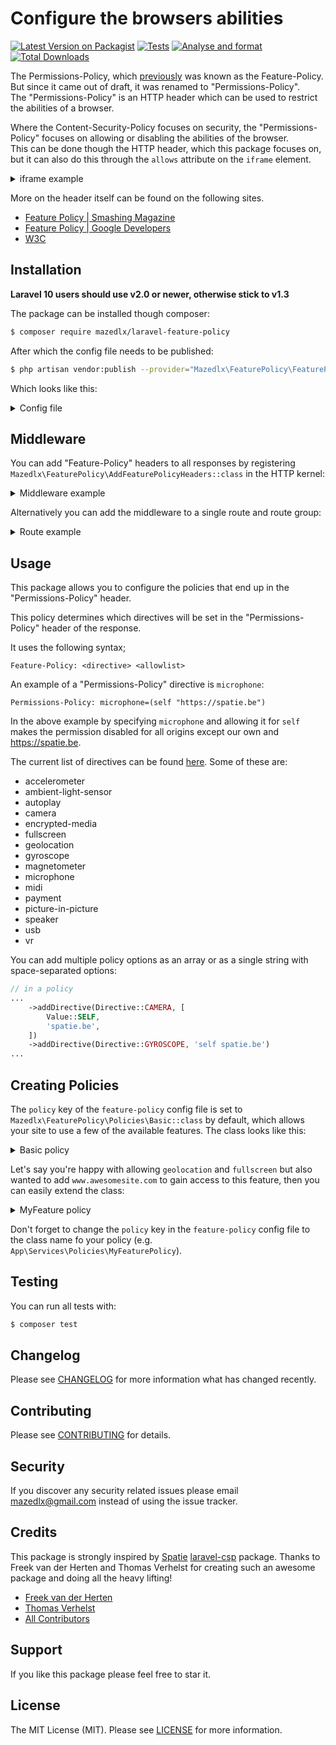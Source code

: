 # Configure the browsers abilities

[![Latest Version on Packagist](https://img.shields.io/packagist/v/mazedlx/laravel-feature-policy.svg?style=flat-square)](https://packagist.org/packages/mazedlx/laravel-feature.policy)
[![Tests](https://github.com/mazedlx/laravel-feature-policy/actions/workflows/test.yml/badge.svg)](https://github.com/mazedlx/laravel-feature-policy/actions/workflows/test.yml)
[![Analyse and format](https://github.com/mazedlx/laravel-feature-policy/actions/workflows/code-quality.yml/badge.svg)](https://github.com/mazedlx/laravel-feature-policy/actions/workflows/code-quality.yml)
[![Total Downloads](https://img.shields.io/packagist/dt/mazedlx/laravel-feature-policy.svg?style=flat-square)](https://packagist.org/packages/mazedlx/laravel-feature-policy)


The Permissions-Policy, which [previously](https://docs.w3cub.com/http/headers/feature-policy) was known as the Feature-Policy.
But since it came out of draft, it was renamed to "Permissions-Policy".  
The "Permissions-Policy" is an HTTP header which can be used to restrict the abilities of a browser.

Where the Content-Security-Policy focuses on security, the "Permissions-Policy" focuses on allowing or disabling the abilities of the browser.  
This can be done though the HTTP header, which this package focuses on, but it can also do this through the `allows` attribute on the `iframe` element.

<details>
<summary>iframe example</summary>

```html
<iframe width="643" height="360" frameborder="0" allow="autoplay; fullscreen" allowfullscreen></iframe>
```

</details>

More on the header itself can be found on the following sites.
- [Feature Policy | Smashing Magazine](https://www.smashingmagazine.com/2018/12/feature-policy/)
- [Feature Policy | Google Developers](https://developer.chrome.com/blog/feature-policy/)
- [W3C](https://www.w3.org/TR/permissions-policy/)

## Installation

**Laravel 10 users should use v2.0 or newer, otherwise stick to v1.3**

The package can be installed though composer:
```bash
$ composer require mazedlx/laravel-feature-policy
```
After which the config file needs to be published:
```bash
$ php artisan vendor:publish --provider="Mazedlx\FeaturePolicy\FeaturePolicyServiceProvider" --tag="config"
```

Which looks like this:
<details>
<summary>Config file</summary>

```php
<?php

return [
    /*
     * A policy will determine which "Permissions-Policy" headers will be set.
     * A valid policy extends `Mazedlx\FeaturePolicy\Policies\Policy`
     */
    'policy' => Mazedlx\FeaturePolicy\Policies\Basic::class,

    /*
     * "Feature-Policy" headers will only be added if this is set to true
     */
    'enabled' => env('FPH_ENABLED', true),
];
```
</details>

## Middleware

You can add "Feature-Policy" headers to all responses by registering `Mazedlx\FeaturePolicy\AddFeaturePolicyHeaders::class` in the HTTP kernel:
<details>
<summary>Middleware example</summary>

```php
// app/Http/Kernel.php

...

protected $middlewareGroups = [
    'web' => [
        ...
        \Mazedlx\FeaturePolicy\AddFeaturePolicyHeaders::class,
    ]
];
```
</details>

Alternatively you can add the middleware to a single route and route group:
<details>
<summary>Route example</summary>

```php
// in a routes file
use App\Http\Controllers\HomeController;
use Mazedlx\FeaturePolicy\AddFeaturePolicyHeaders;

Route::get('/home', HomeController::class)
    ->middleware(AddFeaturePolicyHeaders::class);
```

You could even pass a policy as a parameter and override the policy specified in the config file:

```php
// in a routes file
use App\Http\Controllers\HomeController;
use Mazedlx\FeaturePolicy\AddFeaturePolicyHeaders;

Route::get('/home', HomeController::class)
    ->middleware(AddFeaturePolicyHeaders::class . ':' . MyFeaturePolicy::class);
```
</details>

## Usage

This package allows you to configure the policies that end up in the "Permissions-Policy" header. 

This policy determines which directives will be set in the "Permissions-Policy" header of the response.

It uses the following syntax;
```text
Feature-Policy: <directive> <allowlist>
```

An example of a "Permissions-Policy" directive is `microphone`:

`Permissions-Policy: microphone=(self "https://spatie.be")`

In the above example by specifying `microphone` and allowing it for `self` makes the permission disabled for all origins except our own and https://spatie.be.

The current list of directives can be found [here](https://github.com/w3c/webappsec-permissions-policy/blob/main/features.md).
Some of these are:
- accelerometer
- ambient-light-sensor
- autoplay
- camera
- encrypted-media
- fullscreen
- geolocation
- gyroscope
- magnetometer
- microphone
- midi
- payment
- picture-in-picture
- speaker
- usb
- vr

You can add multiple policy options as an array or as a single string with space-separated options:

```php
// in a policy
...
    ->addDirective(Directive::CAMERA, [
        Value::SELF,
        'spatie.be',
    ])
    ->addDirective(Directive::GYROSCOPE, 'self spatie.be')
...
```

## Creating Policies

The `policy` key of the `feature-policy` config file is set to `Mazedlx\FeaturePolicy\Policies\Basic::class` by default, which allows your site to use a few of the available features. The class looks like this:

<details>
<summary>Basic policy</summary>

```php
<?php

namespace Mazedlx\FeaturePolicy\Policies;

use Mazedlx\FeaturePolicy\Value;
use Mazedlx\FeaturePolicy\Directive;

class Basic extends Policy
{
    public function configure()
    {
        $this->addDirective(Directive::GEOLOCATION, Value::SELF)
            ->addDirective(Directive::FULLSCREEN, Value::SELF);
    }
}
```

</details>

Let's say you're happy with allowing `geolocation` and `fullscreen` but also wanted to add `www.awesomesite.com` to gain access to this feature, then you can easily extend the class:

<details>
<summary>MyFeature policy</summary>

```php
<?php

namespace App\Services\FeaturePolicy\Policies;

use Mazedlx\FeaturePolicy\Directive;
use Mazedlx\FeaturePolicy\Policies\Basic;

class MyFeaturePolicy extends Basic
{
    public function configure()
    {
        parent::configure();

        $this->addDirective(Directive::GEOLOCATION, 'www.awesomesite.com')
            ->addDirective(Directive::FULLSCREEN, 'www.awesomesite.com');
    }
}
```
</details>

Don't forget to change the `policy` key in the `feature-policy` config file to the class name fo your policy (e.g. `App\Services\Policies\MyFeaturePolicy`).

## Testing

You can run all tests with:

```bash
$ composer test
```

## Changelog
Please see [CHANGELOG](https://github.com/mazedlx/laravel-feature-policy/blob/master/CHANGELOG.md) for more information what has changed recently.

## Contributing
Please see [CONTRIBUTING](https://github.com/mazedlx/laravel-feature-policy/blob/master/CONTRIBUTING.md) for details.

## Security
If you discover any security related issues please email mazedlx@gmail.com instead of using the issue tracker.

## Credits
This package is strongly inspired by [Spatie](https://spatie.be) [laravel-csp](https://github.com/spatie/laravel-csp) package.
Thanks to Freek van der Herten and Thomas Verhelst for creating such an awesome package and doing all the heavy lifting!

- [Freek van der Herten](https://github.com/freekmurze)
- [Thomas Verhelst](https://github.com/TVke)
- [All Contributors](https://github.com/mazedlx/laravel-feature-policy/contributors)

## Support
If you like this package please feel free to star it.

## License
The MIT License (MIT). Please see [LICENSE](https://github.com/mazedlx/laravel-feature-policy/blob/master/LICENSE.md) for more information.
